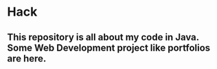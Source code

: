 # Hack
## This repository is all about my code in Java. Some Web Development project like portfolios are here.






